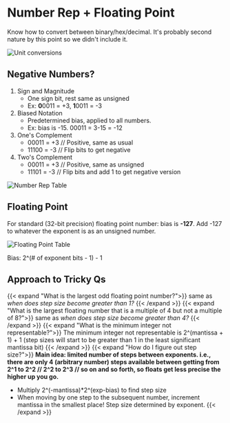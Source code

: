 # Number Rep + Floating Point

Know how to convert between binary/hex/decimal. It's probably second nature by this point so we didn't include it.

![Unit conversions](/images/conversion.png)

## Negative Numbers?

1. Sign and Magnitude
	- One sign bit, rest same as unsigned
	- Ex: **0**0011 = +3, **1**0011 = -3
2. Biased Notation
	- Predetermined bias, applied to all numbers.
	- Ex: bias is -15. 00011 = 3-15 = -12
3. One's Complement
	- 00011 = +3 // Positive, same as usual
	- 11100 = -3 // Flip bits to get negative
4. Two's Complement
	- 00011 = +3 // Positive, same as unsigned
	- 11101 = -3 // Flip bits and add 1 to get negative version

![Number Rep Table](/images/reps.png)

## Floating Point

For standard (32-bit precision) floating point number: bias is **-127**. Add -127 to whatever the exponent is as an unsigned number.

![Floating Point Table](/images/floatingpoint.png)

Bias: 2^(# of exponent bits - 1) - 1

## Approach to Tricky Qs
{{< expand "What is the largest odd floating point number?">}}
same as _when does step size become greater than 1?_
{{< /expand >}}
{{< expand "What is the largest floating number that is a multiple of 4 but not a multiple of 8?">}}
same as _when does step size become greater than 4?_
{{< /expand >}}
{{< expand "What is the minimum integer not representable?">}}
The minimum integer not representable is 2^(mantissa + 1) + 1 (step sizes will start to be greater than 1 in the least significant mantissa bit)
{{< /expand >}}
{{< expand "How do I figure out step size?">}}
**Main idea: limited number of steps between exponents. i.e., there are only 4 (arbitrary number) steps available between getting from 2^1 to 2^2 // 2^2 to 2^3 // so on and so forth, so floats get less precise the higher up you go.**
- Multiply 2^(-mantissa)*2^(exp-bias) to find step size
- When moving by one step to the subsequent number, increment mantissa in the smallest place! Step size determined by exponent. 
{{< /expand >}}



